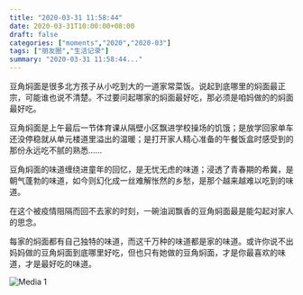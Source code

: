 ```yaml
---
title: "2020-03-31 11:58:44"
date: 2020-03-31T10:00:00+08:00
draft: false
categories: ["moments","2020","2020-03"]
tags: ["朋友圈","生活记录"]
summary: "2020-03-31 11:58:44..."
---
```


豆角焖面是很多北方孩子从小吃到大的一道家常菜饭。说起到底哪里的焖面最正宗，可能谁也说不清楚。不过要问起哪家的焖面最好吃，那必须是咱妈做的的焖面最好吃。

豆角焖面是上午最后一节体育课从隔壁小区飘进学校操场的饥饿；是放学回家单车还没停稳就从单元楼道里溢出的温暖；是打开家人精心准备的午餐饭盒时感受到的那份永远吃不腻的熟悉……

豆角焖面的味道缠绕进童年的回忆，是无忧无虑的味道；浸透了青春期的希冀，是朝气蓬勃的味道，如今则幻化成一丝难解怅然的乡愁，是那个越来越难以吃到的味道。

在这个被疫情阻隔而回不去家的时刻，一碗油润飘香的豆角焖面最是能勾起对家人的思念。

每家的焖面都有自己独特的味道，而这千万种的味道都是家的味道。或许你说不出妈妈做的豆角焖面到底哪里好吃，但也只有她做的豆角焖面，才是你最喜欢的味道，才是最好吃的味道。

![Media 1](/Moments/photos/2020-03-31/202003311158440.jpg)

